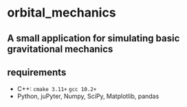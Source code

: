 # orbital_mechanics

## A small application for simulating basic gravitational mechanics



## requirements 

- C++: `cmake 3.11+` `gcc 10.2+` 
- Python, juPyter, Numpy, SciPy, Matplotlib, pandas

